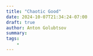 ```yaml
---
title: "Chaotic Good"
date: 2024-10-07T21:34:24-07:00
draft: true
author: Anton Golubtsov
summary:
tags:
    -
---
```

